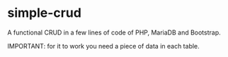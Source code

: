 # simple-crud
A functional CRUD in a few lines of code of PHP, MariaDB and Bootstrap.

IMPORTANT: for it to work you need a piece of data in each table.
